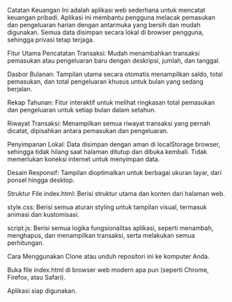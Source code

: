 Catatan Keuangan
Ini adalah aplikasi web sederhana untuk mencatat keuangan pribadi. Aplikasi ini membantu pengguna melacak pemasukan dan pengeluaran harian dengan antarmuka yang bersih dan mudah digunakan. Semua data disimpan secara lokal di browser pengguna, sehingga privasi tetap terjaga.

Fitur Utama
Pencatatan Transaksi: Mudah menambahkan transaksi pemasukan atau pengeluaran baru dengan deskripsi, jumlah, dan tanggal.

Dasbor Bulanan: Tampilan utama secara otomatis menampilkan saldo, total pemasukan, dan total pengeluaran khusus untuk bulan yang sedang berjalan.

Rekap Tahunan: Fitur interaktif untuk melihat ringkasan total pemasukan dan pengeluaran untuk setiap bulan dalam setahun.

Riwayat Transaksi: Menampilkan semua riwayat transaksi yang pernah dicatat, dipisahkan antara pemasukan dan pengeluaran.

Penyimpanan Lokal: Data disimpan dengan aman di localStorage browser, sehingga tidak hilang saat halaman ditutup dan dibuka kembali. Tidak memerlukan koneksi internet untuk menyimpan data.

Desain Responsif: Tampilan dioptimalkan untuk berbagai ukuran layar, dari ponsel hingga desktop.

Struktur File
index.html: Berisi struktur utama dan konten dari halaman web.

style.css: Berisi semua aturan styling untuk tampilan visual, termasuk animasi dan kustomisasi.

script.js: Berisi semua logika fungsionalitas aplikasi, seperti menambah, menghapus, dan menampilkan transaksi, serta melakukan semua perhitungan.

Cara Menggunakan
Clone atau unduh repositori ini ke komputer Anda.

Buka file index.html di browser web modern apa pun (seperti Chrome, Firefox, atau Safari).

Aplikasi siap digunakan.

